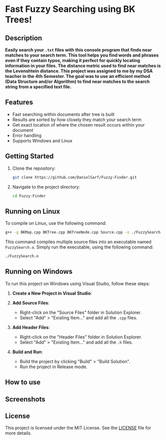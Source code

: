 # Fast Fuzzy Searching using BK Trees!

## Description

**Easily search your `.txt` files with this console program that finds near matches to your search term. This tool helps you find words and phrases even if they contain typos, making it perfect for quickly locating information in your files.
The distance metric used to find near matches is the Levenshtein distance.
This project was assigned to me by my DSA teacher in the 4th Semester. The goal was to use an efficient method (Data Structure and/or Algorithm) to find near matches to the search string from a specified text file.**

## Features

- Fast searching within documents after tree is built
- Results are sorted by how closely they match your search term
- Get exact location of where the chosen result occurs within your document
- Error handling
- Supports Windows and Linux

## Getting Started

1. Clone the repository:
   ```sh
   git clone https://github.com/DanielSarf/Fuzzy-Finder.git
   ```
2. Navigate to the project directory:
   ```sh
   cd Fuzzy-Finder
   ```

## Running on Linux

To compile on Linux, use the following command:

```sh
g++ -g BKMap.cpp BKTree.cpp BKTreeNode.cpp Source.cpp -o ./FuzzySearch.o
```

This command compiles multiple source files into an executable named `FuzzySearch.o`.
Simply run the executable, using the following command:

```sh
./FuzzySearch.o
```

## Running on Windows

To run this project on Windows using Visual Studio, follow these steps:

1. **Create a New Project in Visual Studio**:

2. **Add Source Files**:
   - Right-click on the "Source Files" folder in Solution Explorer.
   - Select "Add" > "Existing Item..." and add all the `.cpp` files.

3. **Add Header Files**:
   - Right-click on the "Header Files" folder in Solution Explorer.
   - Select "Add" > "Existing Item..." and add all the `.h` files.

4. **Build and Run**:
   - Build the project by clicking "Build" > "Build Solution".
   - Run the project in Release mode.

## How to use


## Screenshots


## License

This project is licensed under the MIT License. See the [LICENSE](LICENSE) file for more details.

